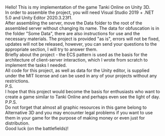 Hello! This is my implementation of the game Tanki Online on Unity 3D. <br />
In order to assemble the project, you will need Visual Studio 2019 + .NET 5.0 and Unity Editor 2020.3.23f1. <br />
After assembling the server, move the Data folder to the root of the assembled server without changing its name. The data for obfuscation is in the folder "Some Data", there are also instructions for use and the necessary materials. The project is provided "as is", errors will not be fixed, updates will not be released, however, you can send your questions to the appropriate section, I will try to answer them. <br />
Briefly about the project - the ECS pattern is used as the basis for the architecture of client-server interaction, which I wrote from scratch to implement the tasks I needed. <br />
All code for this project, as well as data for the Unity editor, is supplied under the MIT license and can be used in any of your projects without any restrictions. <br />
P.S. <br />
I hope that this project would become the basis for enthusiasts who want to create a game similar to Tanki Online and perhaps even see the light of day. <br />
P.P.S. <br />
Do not forget that almost all graphic resources in this game belong to Alternative 3D and you may encounter legal problems if you want to use them in your game for the purpose of making money or even just for distribution. <br />
Good luck (on the battlefields)! <br />
